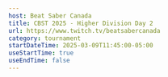 ```yaml
---
host: Beat Saber Canada
title: CBST 2025 - Higher Division Day 2
url: https://www.twitch.tv/beatsabercanada
category: tournament
startDateTime: 2025-03-09T11:45:00-05:00
useStartTime: true
useEndTime: false
---
```

